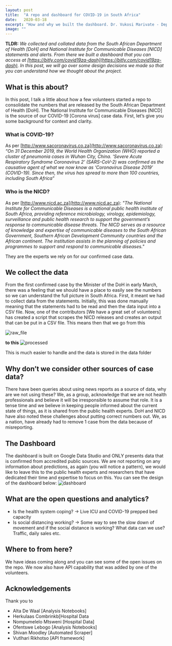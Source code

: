 ```yaml
---
layout: post
title:  "A repo and dashboard for COVID-19 in South Africa"
date:   2020-03-18
excerpt: "How and why we built the dashboard. Dr. Vukosi Marivate - Dept. Computer Science"
image: ""
---
```


**TLDR:** *We collected and collated data from the South African Department of Health [DoH] and National Institute for Communicable Diseases [NICD] statements and alerts. From there we built a dashboard that you can access at [https://bitly.com/covid19za-dash](https://bitly.com/covid19za-dash). In this post, we will go over some design decisions we made so that you can understand how we thought about the project.*

## What is this about?
In this post, I talk a little about how a few volunteers started a repo to consolidate the numbers that are released by the South African Department of Health [DoH]. The National Institute for Communicable Diseases [NICD] is the source of our COVID-19 [Corona virus] case data. First, let’s give you some background for context and clarity.

### What is COVID-19?
As per [http://www.sacoronavirus.co.za](http://www.sacoronavirus.co.za): *“On 31 December 2019, the World Health Organization (WHO) reported a cluster of pneumonia cases in Wuhan City, China. ‘Severe Acute Respiratory Syndrome Coronavirus 2’ (SARS-CoV-2) was confirmed as the causative agent of what we now know as ‘Coronavirus Disease 2019’ (COVID-19). Since then, the virus has spread to more than 100 countries, including South Africa”*

### Who is the NICD?
As per [http://www.nicd.ac.za](http://www.nicd.ac.za): *"The National Institute for Communicable Diseases is a national public health institute of South Africa, providing reference microbiology, virology, epidemiology, surveillance and public health research to support the government’s response to communicable disease threats. The NICD serves as a resource of knowledge and expertise of communicable diseases to the South African Government, Southern African Development Community countries and the African continent. The institution assists in the planning of policies and programmes to support and respond to communicable diseases."*

They are the experts we rely on for our confirmed case data. 

## We collect the data
From the first confirmed case by the Minister of the DoH in early March, there was a feeling that we should have a place to easily see the numbers so we can understand the full picture in South Africa. First, it meant we had to collect data from the statements. Initially, this was done manually meaning that the statements had to be read and then the data input into a CSV file. Now, one of the contributors [We have a great set of volunteers] has created a script that scrapes the NICD releases and creates an output that can be put in a CSV file. This means then that we go from this

![raw_file](https://lh6.googleusercontent.com/PFwZDcGtJdM08eWUsrpTD_AipGzey0k4P8rkSsStsaYsmeto1l5PBgY4TnLSC2F5-DTijP-I9570zVUIRVCIcp7zcvKDyCS8_xxgKXJ8YloqrRRjc5yuoPEUuhE2zXPPbEDeTZt_)

**to this**
![processed](https://lh5.googleusercontent.com/_thHo063uSxBvGsjmd_6IXCzAmsUPMnZEtnIxfvAj_hFPq6I1s8V22PLE3KAABOOKN3S6xJM3bzvmEvIUBhY6U0y6AYy9FAgnaf_qWjxe-cbef1jHS5aO6uWVNgDt5zCh_hoCx8S)

This is much easier to handle and the data is stored in the data folder

## Why don’t we consider other sources of case data?
There have been queries about using news reports as a source of data, why are we not using these? We, as a group, acknowledge that we are not health professionals and believe it will be irresponsible to assume that role. It is a tense time and we believe in keeping people informed about the current state of things, as it is shared from the public health experts. DoH and NICD have also noted these challenges about putting correct numbers out. We, as a nation, have already had to remove 1 case from the data because of misreporting. 

## The Dashboard
The dashboard is built on Google Data Studio and ONLY presents data that is confirmed from accredited public sources. We are not reporting on any information about predictions, as again (you will notice a pattern), we would like to leave this to the public health experts and researchers that have dedicated their time and expertise to focus on this. You can see the design of the dashboard below:
![dashboard](https://lh5.googleusercontent.com/8QfAkBtYFrfSrOQ9nH_N4LCIxXSofM_38HYy4r1fstGzY_FiDWXmTdGLoufR87kmjOzFkc1k0AVaYTakJa0-sBGbPp15nWuhTBRLvhIY1DA-0IlIyLc-MwPTmW7S1eWlP1MOJdHy)

## What are the open questions and analytics?
* Is the health system coping? -> Live ICU and COVID-19 prepped bed capacity
* Is social distancing working? -> Some way to see the slow down of movement and if the social distance is working? What data can we use? Traffic, daily sales etc.

## Where to from here?
We have ideas coming along and you can see some of the open issues on the repo. We now also have API capability that was added by one of the volunteers. 

## Acknowledgements
Thank you to

* Alta De Waal [Analysis Notebooks]
* Herkulaas Combrinkb[Hospital Data
* Nompumelelo Mtsweni [Hospital Data]
* Ofentswe Lebogo [Analysis Notebooks]
* Shivan Moodley [Automated Scraper]
* Vutlhari Rikhotso [API framework]
